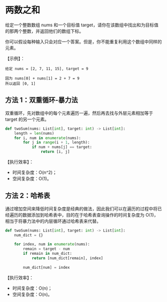 # 两数之和
给定一个整数数组 nums 和一个目标值 target，请你在该数组中找出和为目标值的那两个整数，并返回他们的数组下标。

你可以假设每种输入只会对应一个答案。但是，你不能重复利用这个数组中同样的元素。

【示例】：
```
给定 nums = [2, 7, 11, 15], target = 9

因为 nums[0] + nums[1] = 2 + 7 = 9
所以返回 [0, 1]
```

## 方法 1：双重循环-暴力法
双重循环，先对数组中的每个元素遍历一遍，然后再去找与外层元素相加等于 target 的另一个元素。

```python
def twoSum(nums: List[int], target: int) -> List[int]:
    length = len(nums)
    for i, num in enumerate(nums):
        for j in range(i + 1, length):
            if num + nums[j] == target:
                return [i, j]
```

【执行效率】：
- 时间复杂度：O(n^2)；
- 空间复杂度：O(1)。

## 方法 2：哈希表
通过增加空间来降低时间复杂度是经典的做法，因此我们可以在遍历的过程中将已经遍历的数据添加到哈希表中，目的在于哈希表查询操作的时间复杂度为 O(1)，相当于将暴力法中的内层循环通过哈希表来代替。

```python
def twoSum(nums: List[int], target: int) -> List[int]:
    num_dict = {}
        
    for index, num in enumerate(nums):
        remain = target - num
        if remain in num_dict:
            return [num_dict[remain], index]
            
        num_dict[num] = index  
```

【执行效率】：
- 时间复杂度：O(n)；
- 空间复杂度：O(n)。

